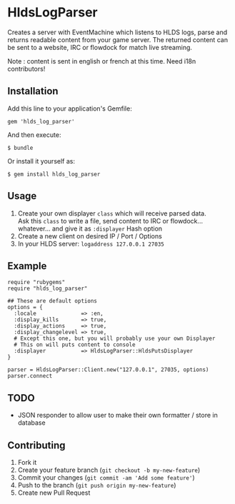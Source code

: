 # HldsLogParser

Creates a server with EventMachine which listens to HLDS logs, parse and returns readable content from your game server.
The returned content can be sent to a website, IRC or flowdock for match live streaming.

Note : content is sent in english or french at this time. Need i18n contributors!

## Installation

Add this line to your application's Gemfile:

    gem 'hlds_log_parser'

And then execute:

    $ bundle

Or install it yourself as:

    $ gem install hlds_log_parser

## Usage

1. Create your own displayer `class` which will receive parsed data.  
Ask this `class` to write a file, send content to IRC or flowdock... whatever... and give it as `:displayer` Hash option
2. Create a new client on desired IP / Port / Options
3. In your HLDS server: `logaddress 127.0.0.1 27035`  

## Example

    require "rubygems"
    require "hlds_log_parser"

    ## These are default options
    options = {
      :locale              => :en,
      :display_kills       => true,
      :display_actions     => true,
      :display_changelevel => true,
      # Except this one, but you will probably use your own Displayer
      # This on will puts content to console
      :displayer           => HldsLogParser::HldsPutsDisplayer
    }

    parser = HldsLogParser::Client.new("127.0.0.1", 27035, options)
    parser.connect



## TODO

* JSON responder to allow user to make their own formatter / store in database

## Contributing

1. Fork it
2. Create your feature branch (`git checkout -b my-new-feature`)
3. Commit your changes (`git commit -am 'Add some feature'`)
4. Push to the branch (`git push origin my-new-feature`)
5. Create new Pull Request
